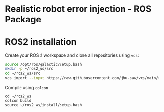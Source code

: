 # Realistic robot error injection - ROS Package

# ROS2 installation

Create your ROS 2 workspace and clone all repositories using `vcs`:

```bash
source /opt/ros/galactic/setup.bash
mkdir -p ~/ros2_ws/src
cd ~/ros2_ws/src
vcs import --input https://raw.githubusercontent.com/jhu-saw/vcs/main/ros2-dvrk-2.3.0.vcs --recursive
```

Compile using `colcon`
```
cd ~/ros2_ws
colcon build 
source ~/ros2_ws/install/setup.bash
```
